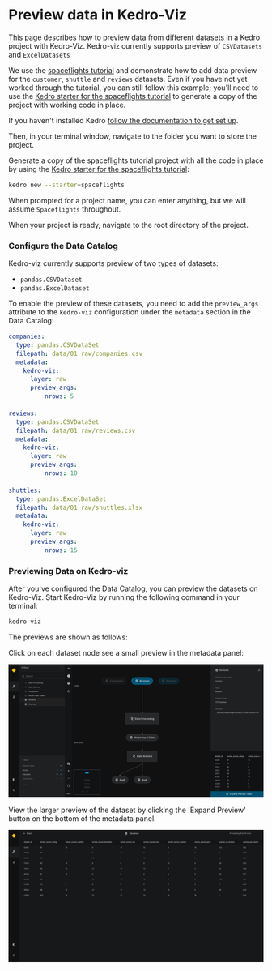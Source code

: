 # Preview data in Kedro-Viz

This page describes how to preview data from different datasets in a Kedro project with Kedro-Viz. Kedro-viz currently supports preview of `CSVDatasets` and `ExcelDatasets`


We use the [spaceflights tutorial](../tutorial/spaceflights_tutorial.md) and demonstrate how to add data preview for the `customer`, `shuttle` and `reviews` datasets. Even if you have not yet worked through the tutorial, you can still follow this example; you'll need to use the [Kedro starter for the spaceflights tutorial](https://github.com/kedro-org/kedro-starters/tree/main/spaceflights) to generate a copy of the project with working code in place.

If you haven't installed Kedro [follow the documentation to get set up](../get_started/install.md).

Then, in your terminal window, navigate to the folder you want to store the project.

Generate a copy of the spaceflights tutorial project with all the code in place by using the [Kedro starter for the spaceflights tutorial](https://github.com/kedro-org/kedro-starters/tree/main/spaceflights):

```bash
kedro new --starter=spaceflights
```

When prompted for a project name, you can enter anything, but we will assume `Spaceflights` throughout.

When your project is ready, navigate to the root directory of the project.

### Configure the Data Catalog

Kedro-viz currently supports preview of two types of datasets:

* `pandas.CSVDataset` 
* `pandas.ExcelDataset`


To enable the preview of these datasets, you need to add the `preview_args` attribute to the `kedro-viz` configuration under the `metadata` section in the Data Catalog:

```yaml
companies:
  type: pandas.CSVDataSet
  filepath: data/01_raw/companies.csv
  metadata:
    kedro-viz:
      layer: raw
      preview_args:
          nrows: 5

reviews:
  type: pandas.CSVDataSet
  filepath: data/01_raw/reviews.csv
  metadata:
    kedro-viz:
      layer: raw
      preview_args:
          nrows: 10

shuttles:
  type: pandas.ExcelDataSet
  filepath: data/01_raw/shuttles.xlsx
  metadata:
    kedro-viz:
      layer: raw
      preview_args:
          nrows: 15
```



### Previewing Data on Kedro-viz 

After you've configured the Data Catalog, you can preview the datasets on Kedro-Viz. Start Kedro-Viz by running the following command in your terminal:

```bash
kedro viz
```

The previews are shown as follows:

Click on each dataset node see a small preview in the metadata panel:

![](../meta/images/preview_data_metadata.png)

View the larger preview of the dataset by clicking the 'Expand Preview' button on the bottom of the metadata panel.

![](../meta/images/preview_data_expanded.png)


